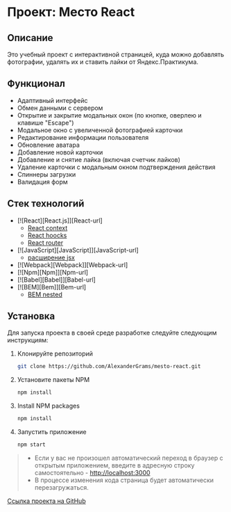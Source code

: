 # Проект: Место React

## Описание

Это учебный проект с интерактивной страницей, куда можно добавлять фотографии, удалять их и ставить лайки от Яндекс.Практикума.

## Функционал
 - Адаптивный интерфейс
 - Обмен данными с сервером
 - Открытие и закрытие модальных окон (по кнопке, оверлею и клавише "Escape")
 - Модальное окно с увеличенной фотографией карточки
 - Редактирование информации пользователя
 - Обновление аватара
 - Добавление новой карточки
 - Добавление и снятие лайка (включая счетчик лайков)
 - Удаление карточки с модальным окном подтверждения действия
 - Спиннеры загрузки
 - Валидация форм

## Стек технологий
* [![React][React.js]][React-url]
    * <a href="https://reactjs.org/docs/context.html">React context</a>
    * <a href="https://reactjs.org/docs/hooks-overview.html">React hoocks</a>
    * <a href="https://reactrouter.com/en/main">React router</a>
* [![JavaScript][JavaScript]][JavaScript-url]
    * <a href="https://reactjs.org/docs/introducing-jsx.html">расширение jsx</a>
* [![Webpack][Webpack]][Webpack-url]
* [![Npm][Npm]][Npm-url]
* [![Babel][Babel]][Babel-url]
* [![BEM][Bem]][Bem-url]
    * <a href="https://ru.bem.info/methodology/filestructure/#nested">BEM nested</a>

## Установка

Для запуска проекта в своей среде разработке следуйте следующим инструкциям:

1. Клонируйте репозиторий
   ```sh
   git clone https://github.com/AlexanderGrams/mesto-react.git
   ```
2. Установите пакеты NPM
   ```sh
   npm install
   ```
3. Install NPM packages
   ```sh
   npm install
   ```
4. Запустить приложение
   ```sh
   npm start
   ```
>* Если у вас не произошел автоматический переход в браузер с открытым приложением, введите в адресную строку самостоятельно -  [http://localhost:3000](http://localhost:3000)
>* В процессе изменения кода страница будет автоматически перезагружаться. 


[Ссылка проекта на GitHub](https://github.com/Milliardan/mesto-react)
